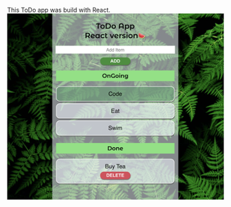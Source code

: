 This ToDo app was build with React. 
![Screenshot from the toDo-app in desktop mode](https://github.com/code-crow1337/React-ToTDoApp/blob/master/toDoApp_ScreenShot.png)
